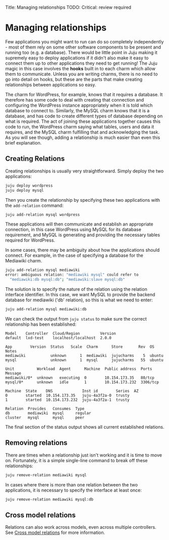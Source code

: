 Title: Managing relationships
TODO:  Critical: review required

# Managing relationships

Few applications you might want to run can do so completely independently - most of
them rely on some other software components to be present and running too (e.g.
a database). There would be little point in Juju making it supremely easy to
deploy applications if it didn't also make it easy to connect them up to other
applications they need to get running! The Juju magic in this case involves the
**hooks** built in to each charm which allow them to communicate. Unless you
are writing charms, there is no need to go into detail on hooks, but these are
the parts that make creating relationships between applications so easy.

The charm for WordPress, for example, knows that it requires a database. It
therefore has some code to deal with creating that connection and configuring
the WordPress instance appropriately when it is told which database to connect
to. Similarly, the MySQL charm knows that it is a database, and has code to
create different types of database depending on what is required. The act of
joining these applications together causes this code to run, the WordPress charm
saying what tables, users and data it requires, and the MySQL charm fulfilling
that and acknowledging the task. As you will see though, adding a relationship
is much easier than even this brief explanation.


## Creating Relations

Creating relationships is usually very straightforward. Simply deploy the two
applications:

```bash
juju deploy wordpress
juju deploy mysql
```

Then you create the relationship by specifying these two applications with the
`add-relation` command:

```bash
juju add-relation mysql wordpress
```

These applications will then communicate and establish an appropriate
connection, in this case WordPress using MySQL for its database
requirement, and MySQL is generating and providing the necessary tables required
for WordPress.

In some cases, there may be ambiguity about how the applications should connect.
For example, in the case of specifying a database for the Mediawiki charm.

```bash
juju add-relation mysql mediawiki 
error: ambiguous relation: "mediawiki mysql" could refer to
  "mediawiki:db mysql:db"; "mediawiki:slave mysql:db"
```

The solution is to specify the nature of the relation using the
relation interface identifier. In this case, we want MySQL to provide the 
backend database for mediawiki ('db' relation), so this is what we need to 
enter:

```bash
juju add-relation mysql mediawiki:db
```

<!-- REMOVED FROM PR 2248, TO BE REVIEWED LATER

The solution is to be explicit when referring to an *endpoint*, where the
latter has a format of `<application>:<application endpoint>`. In this case, it
is 'db' for both applications. However, it is not necessary to specify the
mysql endpoint because only the mediawiki endpoint is ambiguous (according to
the error message). Therefore, the command becomes:

```bash
juju add-relation mysql mediawiki:db
```

!!! Note:
    An application endpoint can be discovered by looking at the metadata of the
    corresponding charm. This can be done by examining the charm on the
    [Charm Store][charm-store] or by querying the Store with the
    [Charm Tools][charm-tools] (using a command like
    `charm show <application> charm-metadata`).

-->

We can check the output from `juju status` to make sure the correct relationship
has been established:

<!-- JUJUVERSION: 2.0.0-xenial-amd64 -->
<!-- JUJUCOMMAND: juju status -->
```no-highlight
Model    Controller  Cloud/Region         Version
default  lxd-test    localhost/localhost  2.0.0

App        Version  Status   Scale  Charm      Store       Rev  OS      Notes
mediawiki           unknown      1  mediawiki  jujucharms    5  ubuntu
mysql               unknown      1  mysql      jujucharms   55  ubuntu

Unit          Workload  Agent      Machine  Public address  Ports     Message
mediawiki/0*  unknown   executing  0        10.154.173.35   80/tcp
mysql/0*      unknown   idle       1        10.154.173.232  3306/tcp

Machine  State    DNS             Inst id        Series  AZ
0        started  10.154.173.35   juju-4a3f2a-0  trusty
1        started  10.154.173.232  juju-4a3f2a-1  trusty

Relation  Provides   Consumes  Type
db        mediawiki  mysql     regular
cluster   mysql      mysql     peer

```
The final section of the status output shows all current established relations.

## Removing relations

There are times when a relationship just isn't working and it is time to move
on. Fortunately, it is a simple single-line command to break off these
relationships:

```bash
juju remove-relation mediawiki mysql
```

In cases where there is more than one relation between the two applications, it
is necessary to specify the interface at least once:

```bash
juju remove-relation mediawiki mysql:db
```

## Cross model relations

Relations can also work across models, even across multiple controllers. See
[Cross model relations][models-cmr] for more information.


<!-- LINKS -->

[models-cmr]: ./models-cmr.html
[charm-tools]: ./tools-charm-tools.html
[charm-store]:  https://jujucharms.com
